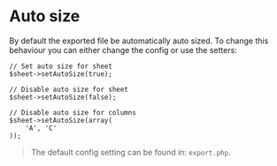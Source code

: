 # Auto size

By default the exported file be automatically auto sized. To change this behaviour you can either change the config or use the setters:

    // Set auto size for sheet
    $sheet->setAutoSize(true);

    // Disable auto size for sheet
    $sheet->setAutoSize(false);

    // Disable auto size for columns
    $sheet->setAutoSize(array(
        'A', 'C'
    ));

> The default config setting can be found in: `export.php`.